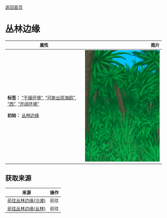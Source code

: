 [返回首页](index.md)  
# 丛林边缘  
>   
  
  属性  |   图片   
 ----  |  ----:   
 **标签：**	[“干燥环境”](tag_EnvDry.md), [“可能出现海鸥”](tag_Coastal.md), [“西”](tag_West.md), [“开阔环境”](tag_EnvOpen.md)<br><br>**初始：**	[丛林边缘](Outskirts.md)  |  ![](Sprite/Jungle.png)   
  
## 获取来源  
来源  |  操作  
----  |  ----  
[前往丛林边缘(沙滩)](Path_BeachToOutskirts.md)  |  前往  
[前往丛林边缘(丛林)](Path_JungleToOutskirts.md)  |  前往  
